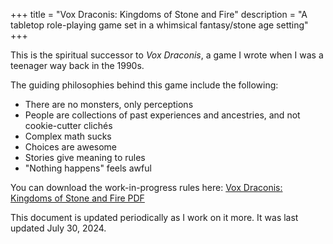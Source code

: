 +++
title = "Vox Draconis: Kingdoms of Stone and Fire"
description = "A tabletop role-playing game set in a whimsical fantasy/stone age setting"
+++

This is the spiritual successor to _Vox Draconis_, a game I wrote when I was a teenager way back in the 1990s.

The guiding philosophies behind this game include the following:

- There are no monsters, only perceptions
- People are collections of past experiences and ancestries, and not cookie-cutter clichés
- Complex math sucks
- Choices are awesome
- Stories give meaning to rules
- "Nothing happens" feels awful

You can download the work-in-progress rules here: [Vox Draconis: Kingdoms of Stone and Fire PDF](https://www.benovermyer.com/downloads/vox-draconis-ksf.pdf)

This document is updated periodically as I work on it more. It was last updated July 30, 2024.

